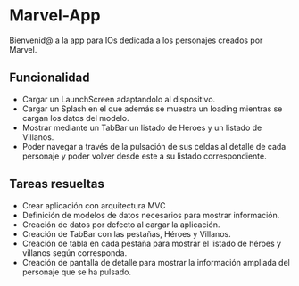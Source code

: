 #  Marvel-App


Bienvenid@ a la app para IOs dedicada a los personajes creados por Marvel.


## Funcionalidad

* Cargar un LaunchScreen adaptandolo al dispositivo.
* Cargar un Splash en el que además se muestra un loading mientras se cargan los datos del modelo.
* Mostrar mediante un TabBar un listado de Heroes y un listado de Villanos.
* Poder navegar a través de la pulsación de sus celdas al detalle de cada personaje y poder volver desde este a su listado correspondiente.


## Tareas resueltas

* Crear aplicación con arquitectura MVC
* Definición de modelos de datos necesarios para mostrar información.
* Creación de datos por defecto al cargar la aplicación.
* Creación de TabBar con las pestañas, Héroes y Villanos.
* Creación de tabla en cada pestaña para mostrar el listado de héroes y villanos según corresponda.
* Creación de pantalla de detalle para mostrar la información ampliada del personaje que se ha pulsado.
